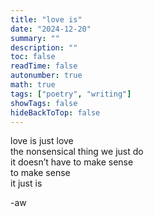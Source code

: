 ```yaml
---
title: "love is"
date: "2024-12-20"
summary: ""
description: ""
toc: false
readTime: false
autonumber: true
math: true
tags: ["poetry", "writing"]
showTags: false
hideBackToTop: false
---
```


love is just love  
the nonsensical thing we just do  
it doesn’t have to make sense  
to make sense  
it just is  
   
  
-aw